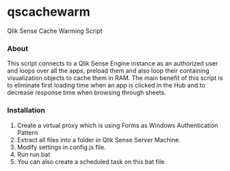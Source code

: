 # qscachewarm
Qlik Sense Cache Warming Script

### About
This script connects to a Qlik Sense Engine instance as an authorized user and loops over all the apps, preload them and also loop their containing visualization objects to cache them in RAM.
The main benefit of this script is to eliminate first loading time when an app is clicked in the Hub and to decrease response time when browsing through sheets.

### Installation
1. Create a virtual proxy which is using Forms as Windows Authentication Pattern
2. Extract all files into a folder in Qlik Sense Server Machine.
3. Modify settings in config.js file.
4. Run run.bat
5. You can also create a scheduled task on this bat file.

